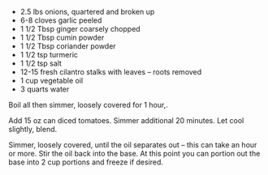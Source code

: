 -   2.5 lbs onions, quartered and broken up
-   6-8 cloves garlic peeled
-   1 1/2 Tbsp ginger coarsely chopped
-   1 1/2 Tbsp cumin powder
-   1 1/2 Tbsp coriander powder
-   1 1/2 tsp turmeric
-   1 1/2 tsp salt
-   12-15 fresh cilantro stalks with leaves – roots removed
-   1 cup vegetable oil
-   3 quarts water

Boil all then simmer, loosely covered for 1 hour,.

Add 15 oz can diced tomatoes. Simmer additional 20 minutes.
Let cool slightly, blend.

Simmer, loosely covered, until the oil separates out – this can take an hour or more. 
Stir the oil back into the base. At this point you can portion out the base into 2 cup portions and freeze if desired.